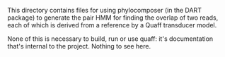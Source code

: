 This directory contains files for using phylocomposer (in the DART
package) to generate the pair HMM for finding the overlap of two
reads, each of which is derived from a reference by a Quaff transducer
model.

None of this is necessary to build, run or use quaff: it's
documentation that's internal to the project. Nothing to see here.
